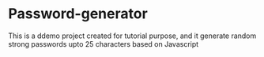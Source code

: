 # Password-generator

This is a ddemo project created for tutorial purpose, and it generate random strong passwords upto 25 characters based on Javascript

